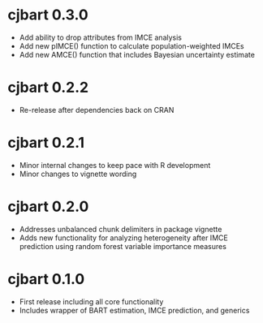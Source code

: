 # cjbart 0.3.0

* Add ability to drop attributes from IMCE analysis
* Add new pIMCE() function to calculate population-weighted IMCEs
* Add new AMCE() function that includes Bayesian uncertainty estimate

# cjbart 0.2.2

* Re-release after dependencies back on CRAN

# cjbart 0.2.1

* Minor internal changes to keep pace with R development
* Minor changes to vignette wording

# cjbart 0.2.0

* Addresses unbalanced chunk delimiters in package vignette
* Adds new functionality for analyzing heterogeneity after IMCE prediction using random forest variable importance measures

# cjbart 0.1.0

* First release including all core functionality
* Includes wrapper of BART estimation, IMCE prediction, and generics
